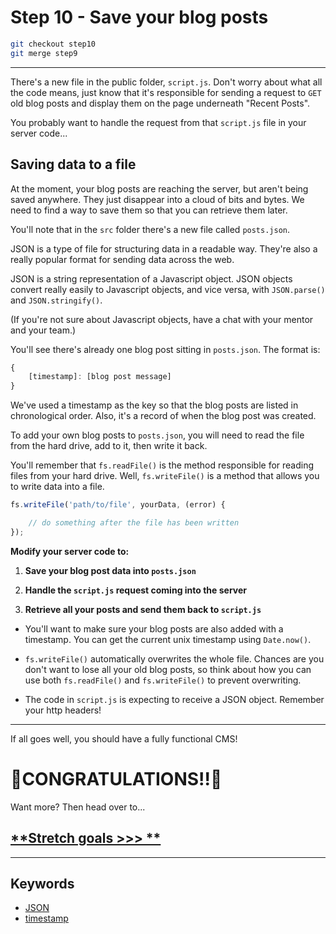 # Step 10 - Save your blog posts

```bash
git checkout step10
git merge step9
 ```
---

There's a new file in the public folder, `script.js`.  Don't worry about what all the code means, just know that it's responsible for sending a request to `GET` old blog posts and display them on the page underneath "Recent Posts".  

You probably want to handle the request from that `script.js` file in your server code...


## Saving data to a file

At the moment, your blog posts are reaching the server, but aren't being saved anywhere.  They just disappear into a cloud of bits and bytes.  We need to find a way to save them so that you can retrieve them later.

You'll note that in the `src` folder there's a new file called `posts.json`.  

JSON is a type of file for structuring data in a readable way.  They're also a really popular format for sending data across the web.

JSON is a string representation of a Javascript object.  JSON objects convert really easily to Javascript objects, and vice versa, with `JSON.parse()` and `JSON.stringify()`.  

(If you're not sure about Javascript objects, have a chat with your mentor and your team.)

You'll see there's already one blog post sitting in `posts.json`.  The format is:
```js
{
    [timestamp]: [blog post message]
}
```
We've used a timestamp as the key so that the blog posts are listed in chronological order.  Also, it's a record of when the blog post was created.  

To add your own blog posts to `posts.json`, you will need to read the file from the hard drive, add to it, then write it back.  

You'll remember that `fs.readFile()` is the method responsible for reading files from your hard drive.  Well, `fs.writeFile()` is a method that allows you to write data into a file.

```js
fs.writeFile('path/to/file', yourData, (error) {

    // do something after the file has been written
});
```


**Modify your server code to:**

1. **Save your blog post data into `posts.json`**

2. **Handle the `script.js` request coming into the server**

3. **Retrieve all your posts and send them back to `script.js`**


* You'll want to make sure your blog posts are also added with a timestamp.  You can get the current unix timestamp using `Date.now()`.

* `fs.writeFile()` automatically overwrites the whole file.  Chances are you don't want to lose all your old blog posts, so think about how you can use both `fs.readFile()` and `fs.writeFile()` to prevent overwriting.

* The code in `script.js` is expecting to receive a JSON object.  Remember your http headers!
---

If all goes well, you should have a fully functional CMS!


🎉CONGRATULATIONS!!🎉
===


Want more?  Then head over to...  

## [**Stretch goals >>> **](stretch.md)
---
## Keywords
* [JSON](http://www.w3schools.com/js/js_json.asp)
* [timestamp](http://www.w3schools.com/jsref/jsref_now.asp)
